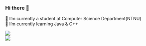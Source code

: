### Hi there 👋
<!--
![info](https://github-readme-stats.vercel.app/api?username=1241doobieC&show_icons=true&count_private=true&hide=prs&theme=default_repocard)  
-->
🔭 I’m currently a student at Computer Science Department(NTNU)  
🌱 I’m currently learning Java & C++  
  
[![](https://img.shields.io/badge/OS-Arch%20Linux-33aadd?style=flat-square&logo=arch-linux&logoColor=ffffff)](https://www.archlinux.org/)  
![](https://visitor-badge.glitch.me/badge?page_id=CasterWx.readme)  
<!--
**1241doobieC/1241doobieC** is a ✨ _special_ ✨ repository because its `README.md` (this file) appears on your GitHub profile.

Here are some ideas to get you started:

- 🔭 I’m currently working on ...
- 🌱 I’m currently learning ...
- 👯 I’m looking to collaborate on ...
- 🤔 I’m looking for help with ...
- 💬 Ask me about ...
- 📫 How to reach me: ...
- 😄 Pronouns: ...
- ⚡ Fun fact: ...
-->
